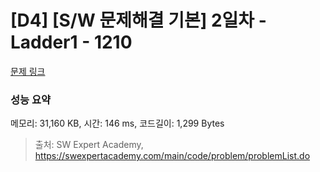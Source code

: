 # [D4] [S/W 문제해결 기본] 2일차 - Ladder1 - 1210 

[문제 링크](https://swexpertacademy.com/main/code/problem/problemDetail.do?contestProbId=AV14ABYKADACFAYh) 

### 성능 요약

메모리: 31,160 KB, 시간: 146 ms, 코드길이: 1,299 Bytes



> 출처: SW Expert Academy, https://swexpertacademy.com/main/code/problem/problemList.do